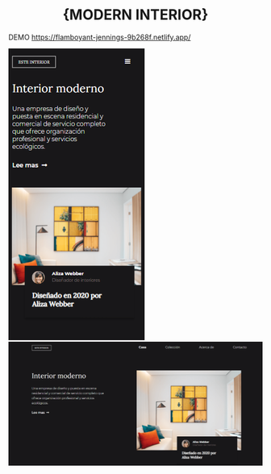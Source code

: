 <!-- Please update value in the {}  -->

<h1 align="center">{MODERN INTERIOR}</h1>

DEMO 
https://flamboyant-jennings-9b268f.netlify.app/




<img src="https://github.com/flopixx/modern-interior/blob/master/img/Interior-moderno2.png">



<img src="https://github.com/flopixx/modern-interior/blob/master/img/Interior-moderno.png">

